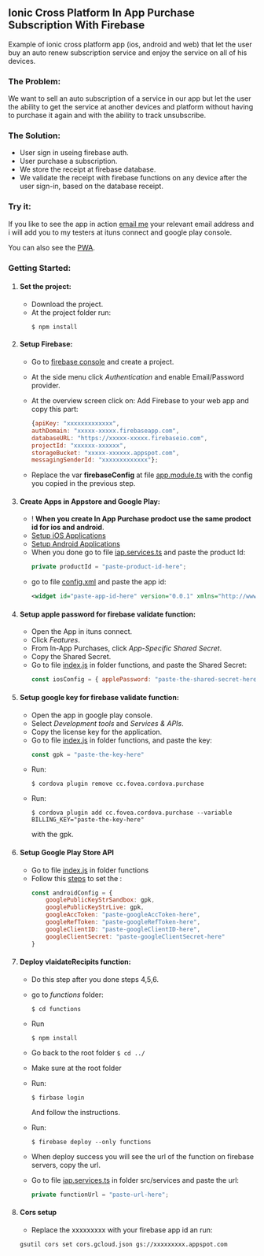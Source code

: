 ## **Ionic Cross Platform In App Purchase Subscription With Firebase**
Example of ionic cross platform app (ios, android and web) that 
let the user buy an auto renew subscription service and enjoy the service on all of his devices.

### **The Problem:**
We want to sell an auto subscription of a service in our app but let the user the ability to get the service at another devices and platform without having to purchase it again and with the ability to track unsubscribe.

### **The Solution:**
- User sign in useing firebase auth. 
- User purchase a subscription. 
- We store the receipt at firebase database. 
- We validate the receipt with firebase functions on any device after the user sign-in, based on the database receipt.

### **Try it:**
If you like to see the app in action <a href="mailto:elelad.dev@gmail.com" target="blank">email me</a> your relevant email address and i will add you to my testers at ituns connect and google play console.

You can also see the [PWA](https://elelad.github.io/ionic-cross-platform-IAP-subscription/index.html#/home).


### **Getting Started:**
1. #### Set the project: 
    - Download the project. 
    - At the project folder run: 
        ````
        $ npm install
        ````
2. #### Setup Firebase: 
    - Go to [firebase console](https://console.firebase.google.com) and create a project. 
    - At the side menu click *Authentication* and enable Email/Password provider.
    - At the overview screen click on: Add Firebase to your web app and copy this part:

        ````javascript
        {apiKey: "xxxxxxxxxxxxx",
        authDomain: "xxxxx-xxxxx.firebaseapp.com",
        databaseURL: "https://xxxxx-xxxxx.firebaseio.com",
        projectId: "xxxxxx-xxxxxx",
        storageBucket: "xxxxx-xxxxxx.appspot.com",
        messagingSenderId: "xxxxxxxxxxxxx"};
        ````
    - Replace the var **firebaseConfig** at file [app.module.ts](src/app/app.module.ts) with the config you copied in the previous step.
3. #### Create Apps in Appstore and Google Play:
    - ! **When you create In App Purchase prodoct use the same prodoct id for ios and android**. 
    - [Setup iOS Applications](https://github.com/j3k0/cordova-plugin-purchase/wiki/HOWTO#setup-ios-applications)
    -  [Setup Android Applications](https://github.com/j3k0/cordova-plugin-purchase/wiki/HOWTO#setup-android-applications)
    - When you done go to file [iap.services.ts](src/services/iap.services.ts) and paste the product Id:
        ````javascript
        private productId = "paste-product-id-here";
        ````
    - go to file [config.xml](config.xml) and paste the app id:
        ````xml
        <widget id="paste-app-id-here" version="0.0.1" xmlns="http://www.w3.org/ns/widgets" xmlns:cdv="http://cordova.apache.org/ns/1.0">
        ````
4. #### Setup apple password for firebase validate function:
    - Open the App in ituns connect.
    - Click *Features*.
    - From In-App Purchases, click *App-Specific Shared Secret*.
    - Copy the Shared Secret. 
    - Go to file [index.js](functions/index.js) in folder functions, and paste the Shared Secret: 
        ````javascript
        const iosConfig = { applePassword: "paste-the-shared-secret-here"}
        ````
5. #### Setup google key for firebase validate function:
    - Open the app in google play console. 
    - Select *Development tools* and *Services & APIs*. 
    - Copy the license key for the application. 
    - Go to file [index.js](functions/index.js) in folder functions, and paste the key: 
        ````javascript
        const gpk = "paste-the-key-here"
        ````
    - Run:
        ````
        $ cordova plugin remove cc.fovea.cordova.purchase
        ````
    - Run: 
        ````
        $ cordova plugin add cc.fovea.cordova.purchase --variable BILLING_KEY="paste-the-key-here"
        ````
        with the gpk.
6. #### Setup Google Play Store API
    - Go to file [index.js](functions/index.js) in folder functions
    - Follow this [steps](https://github.com/voltrue2/in-app-purchase#google-play-store-api-1) to set the :
        ````javascript
        const androidConfig = {
            googlePublicKeyStrSandbox: gpk,
            googlePublicKeyStrLive: gpk,
            googleAccToken: "paste-googleAccToken-here",
            googleRefToken: "paste-googleRefToken-here",
            googleClientID: "paste-googleClientID-here",
            googleClientSecret: "paste-googleClientSecret-here"
        }
        ````
7. #### Deploy vlaidateRecipits function: 
    - Do this step after you done steps 4,5,6. 
    - go to *functions* folder: 
        ````
        $ cd functions
        ````
    - Run 
        ````
        $ npm install
        ````
    - Go back to the root folder `$ cd ../`
    - Make sure at the root folder
    - Run:
        ````
        $ firbase login
        ````
        And follow the instructions.
    
    - Run: 
        ````
        $ firebase deploy --only functions
        ````
    - When deploy success you will see the url of the function on firebase servers, copy the url. 
    - Go to file [iap.services.ts](src/services/iap.services.ts) in folder src/services and paste the url:
        ````javascript
        private functionUrl = "paste-url-here";
        ````
8. #### Cors setup
     - Replace the xxxxxxxxx with your firebase app id an run: 
     ````
     gsutil cors set cors.gcloud.json gs://xxxxxxxxx.appspot.com
     ````
